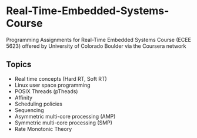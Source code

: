 # Real-Time-Embedded-Systems-Course
 Programming Assignments for Real-Time Embedded Systems Course (ECEE 5623) offered by University of Colorado Boulder via the Coursera network

## Topics
- Real time concepts (Hard RT, Soft RT)
- Linux user space programming
- POSIX Threads (pTheads)
- Affinity
- Scheduling policies
- Sequencing
- Asymmetric multi-core processing (AMP)
- Symmetric multi-core processing (SMP)
- Rate Monotonic Theory

